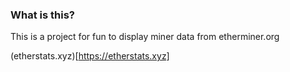 ### What is this?

This is a project for fun to display miner data from etherminer.org

(etherstats.xyz)[https://etherstats.xyz]
